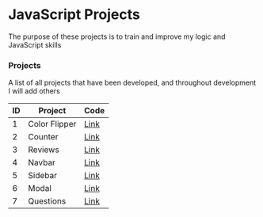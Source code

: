 # JavaScript Projects
The purpose of these projects is to train and improve my logic and JavaScript skills

### Projects
A list of all projects that have been developed, and throughout development I will add others

ID | Project  |  Code  | 
----|--------- | -------- | 
1 | Color Flipper |[Link](https://github.com/maahbatistaa/projects-javascript/tree/main/color-flipper) 
2 | Counter | [Link](https://github.com/maahbatistaa/projects-javascript/tree/main/counter)
3 | Reviews | [Link](https://github.com/maahbatistaa/projects-javascript/tree/main/reviews)
4 | Navbar | [Link](https://github.com/maahbatistaa/projects-javascript/tree/main/navbar)
5 | Sidebar | [Link](https://github.com/maahbatistaa/projects-javascript/tree/main/sidebar)
6 | Modal | [Link](https://github.com/maahbatistaa/projects-javascript/tree/main/modal)
7 | Questions | [Link](https://github.com/maahbatistaa/javascript-projects/tree/main/questions)